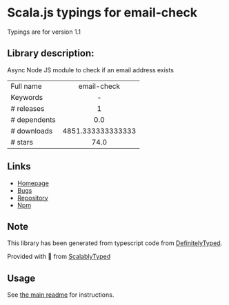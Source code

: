 
# Scala.js typings for email-check

Typings are for version 1.1

## Library description:
Async Node JS module to check if an email address exists

|                    |                 |
| ------------------ | :-------------: |
| Full name          | email-check |
| Keywords           | - |
| # releases         | 1 |
| # dependents       | 0.0 |
| # downloads        | 4851.333333333333 |
| # stars            | 74.0 |

## Links
- [Homepage](https://github.com/pensierinmusica/email-check#readme)
- [Bugs](https://github.com/pensierinmusica/email-check/issues)
- [Repository](https://github.com/pensierinmusica/email-check)
- [Npm](https://www.npmjs.com/package/email-check)
    


## Note
This library has been generated from typescript code from [DefinitelyTyped](https://definitelytyped.org).

Provided with :purple_heart: from [ScalablyTyped](https://github.com/oyvindberg/ScalablyTyped)

## Usage
See [the main readme](../../readme.md) for instructions.


